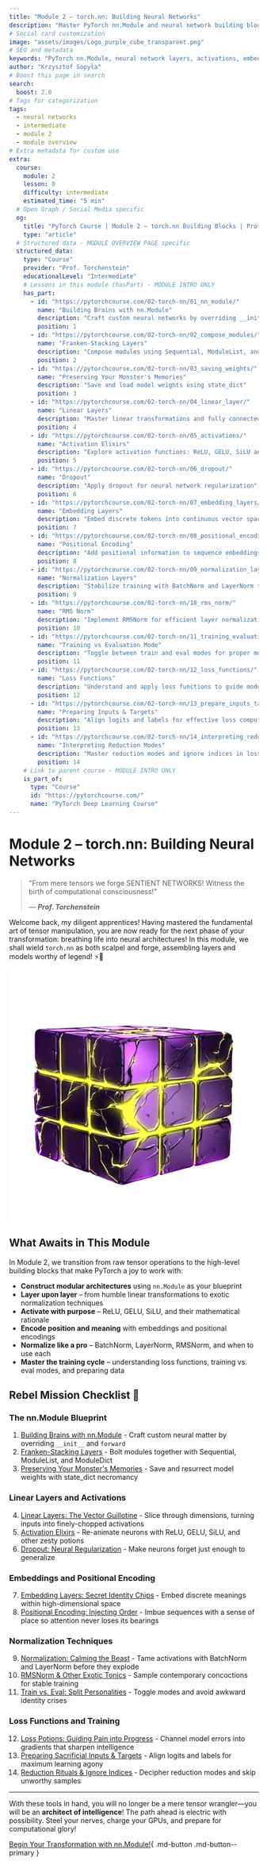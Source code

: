 ```yaml
---
title: "Module 2 – torch.nn: Building Neural Networks"
description: "Master PyTorch nn.Module and neural network building blocks including layers, activations, embeddings, and normalization techniques."
# Social card customization
image: "assets/images/Logo_purple_cube_transparent.png"
# SEO and metadata
keywords: "PyTorch nn.Module, neural network layers, activations, embeddings, normalization, PyTorch building blocks"
author: "Krzysztof Sopyła"
# Boost this page in search
search:
  boost: 2.0
# Tags for categorization
tags:
  - neural networks
  - intermediate
  - module 2
  - module overview
# Extra metadata for custom use
extra:
  course:
    module: 2
    lesson: 0
    difficulty: intermediate
    estimated_time: "5 min"
  # Open Graph / Social Media specific
  og:
    title: "PyTorch Course | Module 2 – torch.nn Building Blocks | Prof. Torchenstein's Lab"
    type: "article"
  # Structured data - MODULE OVERVIEW PAGE specific
  structured_data:
    type: "Course"
    provider: "Prof. Torchenstein"
    educationalLevel: "Intermediate"
    # Lessons in this module (hasPart) - MODULE INTRO ONLY
    has_part:
      - id: "https://pytorchcourse.com/02-torch-nn/01_nn_module/"
        name: "Building Brains with nn.Module"
        description: "Craft custom neural networks by overriding __init__ and forward methods"
        position: 1
      - id: "https://pytorchcourse.com/02-torch-nn/02_compose_modules/"
        name: "Franken-Stacking Layers"
        description: "Compose modules using Sequential, ModuleList, and ModuleDict"
        position: 2
      - id: "https://pytorchcourse.com/02-torch-nn/03_saving_weights/"
        name: "Preserving Your Monster's Memories"
        description: "Save and load model weights using state_dict"
        position: 3
      - id: "https://pytorchcourse.com/02-torch-nn/04_linear_layer/"
        name: "Linear Layers"
        description: "Master linear transformations and fully connected layers"
        position: 4
      - id: "https://pytorchcourse.com/02-torch-nn/05_activations/"
        name: "Activation Elixirs"
        description: "Explore activation functions: ReLU, GELU, SiLU and their properties"
        position: 5
      - id: "https://pytorchcourse.com/02-torch-nn/06_dropout/"
        name: "Dropout"
        description: "Apply dropout for neural network regularization"
        position: 6
      - id: "https://pytorchcourse.com/02-torch-nn/07_embedding_layers/"
        name: "Embedding Layers"
        description: "Embed discrete tokens into continuous vector spaces"
        position: 7
      - id: "https://pytorchcourse.com/02-torch-nn/08_positional_encoding/"
        name: "Positional Encoding"
        description: "Add positional information to sequence embeddings"
        position: 8
      - id: "https://pytorchcourse.com/02-torch-nn/09_normalization_layers/"
        name: "Normalization Layers"
        description: "Stabilize training with BatchNorm and LayerNorm techniques"
        position: 9
      - id: "https://pytorchcourse.com/02-torch-nn/10_rms_norm/"
        name: "RMS Norm"
        description: "Implement RMSNorm for efficient layer normalization"
        position: 10
      - id: "https://pytorchcourse.com/02-torch-nn/11_training_evaluation_mode/"
        name: "Training vs Evaluation Mode"
        description: "Toggle between train and eval modes for proper model behavior"
        position: 11
      - id: "https://pytorchcourse.com/02-torch-nn/12_loss_functions/"
        name: "Loss Functions"
        description: "Understand and apply loss functions to guide model training"
        position: 12
      - id: "https://pytorchcourse.com/02-torch-nn/13_prepare_inputs_targets/"
        name: "Preparing Inputs & Targets"
        description: "Align logits and labels for effective loss computation"
        position: 13
      - id: "https://pytorchcourse.com/02-torch-nn/14_interpreting_reduction_modes/"
        name: "Interpreting Reduction Modes"
        description: "Master reduction modes and ignore indices in loss calculations"
        position: 14
    # Link to parent course - MODULE INTRO ONLY
    is_part_of:
      type: "Course"
      id: "https://pytorchcourse.com/"
      name: "PyTorch Deep Learning Course"
---
```


# Module 2 – torch.nn: Building Neural Networks

> "From mere tensors we forge SENTIENT NETWORKS! Witness the birth of computational consciousness!"
>
> — **_Prof. Torchenstein_**

Welcome back, my diligent apprentices! Having mastered the fundamental art of tensor manipulation, you are now ready for the next phase of your transformation: breathing life into neural architectures! In this module, we shall wield `torch.nn` as both scalpel and forge, assembling layers and models worthy of legend! ⚡️🧪

![PyTorch Neural Networks](/assets/images/Logo_purple_cube_transparent.png)

## What Awaits in This Module

In Module 2, we transition from raw tensor operations to the high-level building blocks that make PyTorch a joy to work with:

- **Construct modular architectures** using `nn.Module` as your blueprint
- **Layer upon layer** – from humble linear transformations to exotic normalization techniques
- **Activate with purpose** – ReLU, GELU, SiLU, and their mathematical rationale
- **Encode position and meaning** with embeddings and positional encodings
- **Normalize like a pro** – BatchNorm, LayerNorm, RMSNorm, and when to use each
- **Master the training cycle** – understanding loss functions, training vs. eval modes, and preparing data

## Rebel Mission Checklist 📝

### The nn.Module Blueprint

1. [Building Brains with nn.Module](01_nn_module.ipynb) - Craft custom neural matter by overriding `__init__` and `forward`
2. [Franken-Stacking Layers](02_compose_modules.ipynb) - Bolt modules together with Sequential, ModuleList, and ModuleDict
3. [Preserving Your Monster's Memories](03_saving_weights.ipynb) - Save and resurrect model weights with state_dict necromancy

### Linear Layers and Activations

4. [Linear Layers: The Vector Guillotine](04_linear_layer.ipynb) - Slice through dimensions, turning inputs into finely-chopped activations
5. [Activation Elixirs](05_activations.ipynb) - Re-animate neurons with ReLU, GELU, SiLU, and other zesty potions
6. [Dropout: Neural Regularization](06_dropout.ipynb) - Make neurons forget just enough to generalize

### Embeddings and Positional Encoding

7. [Embedding Layers: Secret Identity Chips](07_embedding_layers.ipynb) - Embed discrete meanings within high-dimensional space
8. [Positional Encoding: Injecting Order](08_positional_encoding.ipynb) - Imbue sequences with a sense of place so attention never loses its bearings

### Normalization Techniques

9. [Normalization: Calming the Beast](09_normalization_layers.ipynb) - Tame activations with BatchNorm and LayerNorm before they explode
10. [RMSNorm & Other Exotic Tonics](10_rms_norm.ipynb) - Sample contemporary concoctions for stable training
11. [Train vs. Eval: Split Personalities](11_training_evaluation_mode.ipynb) - Toggle modes and avoid awkward identity crises

### Loss Functions and Training

12. [Loss Potions: Guiding Pain into Progress](12_loss_functions.ipynb) - Channel model errors into gradients that sharpen intelligence
13. [Preparing Sacrificial Inputs & Targets](13_prepare_inputs_targets.ipynb) - Align logits and labels for maximum learning agony
14. [Reduction Rituals & Ignore Indices](14_interpreting_reduction_modes.ipynb) - Decipher reduction modes and skip unworthy samples

---

With these tools in hand, you will no longer be a mere tensor wrangler—you will be an **architect of intelligence**! The path ahead is electric with possibility. Steel your nerves, charge your GPUs, and prepare for computational glory!

[Begin Your Transformation with nn.Module!](01_nn_module.ipynb){ .md-button .md-button--primary }

